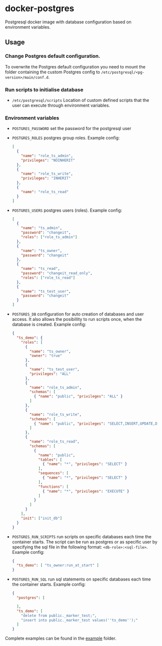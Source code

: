 # docker-postgres

Postgresql docker image with database configuration based on environment variables.

## Usage

### Change Postgres default configuration.

To overwrite the Postgres default configuration you need to mount the folder containing the custom Postgres config to `/etc/postgresql/<pg-version>/main/conf.d`.

### Run scripts to initialise database

- `/etc/postgresql/scripts` Location of custom defined scripts that the user can execute through environment variables.

### Environment variables

- `POSTGRES_PASSWORD` set the password for the postgresql user
- `POSTGRES_ROLES` postgres group roles. Example config:

    ```json
    [
      {
        "name": "role_ts_admin",
        "privileges": "NOINHERIT"
      },
      {
        "name": "role_ts_write",
        "privileges": "INHERIT"
      },
      {
        "name": "role_ts_read"
      }
    ]
    ```

- `POSTGRES_USERS` postgres users (roles). Example config:

    ```json
    [
      {
        "name": "ts_admin",
        "password": "changeit",
        "roles": ["role_ts_admin"]
      },
      {
        "name": "ts_owner",
        "password": "changeit"
      },
      {
        "name": "ts_read",
        "password": "changeit_read_only",
        "roles": ["role_ts_read"]
      },
      {
        "name": "ts_test_user",
        "password": "changeit"
      }        
    ]
    ```

- `POSTGRES_DB` configuration for auto creation of databases and user access. It also allows the posibillity to run scripts once, when the database is created. Example config:

    ```json
    {
      "ts_demo": {
        "roles": [
          {
            "name": "ts_owner",
            "owner": "true"
          },
          {
            "name": "ts_test_user",
            "privileges": "ALL"
          },
          {
            "name": "role_ts_admin",
            "schemas": [
              { "name": "public", "privileges": "ALL" }
            ]
          },
          {
            "name": "role_ts_write",
            "schemas": [
              { "name": "public", "privileges": "SELECT,INSERT,UPDATE,DELETE,EXECUTE" }
            ]
          },
          {
            "name": "role_ts_read",
            "schemas": [
              {
                "name": "public",
                "tables": [
                  { "name": "*", "privileges": "SELECT" }
                ],
                "sequences": [
                  { "name": "*", "privileges": "SELECT" }
                ],
                "functions": [
                  { "name": "*", "privileges": "EXECUTE" }
                ]
              }
            ]
          }
        ],
        "init": ["init_db"]
      }
    }
    ```

- `POSTGRES_RUN_SCRIPTS` run scripts on specific databases each time the container starts. The script can be run as postgres or as specific user by specifying the sql file in the following format: `<db-role>:<sql-file>`. Example config:

    ```json
    {
      "ts_demo": [ "ts_owner:run_at_start" ]
    }
    ```

- `POSTGRES_RUN_SQL` run sql statements on specific databases each time the container starts. Example config:

    ```json
    {
      "postgres": [

      ],
      "ts_demo": [
        "delete from public._marker_test;",
        "insert into public._marker_test values(''ts_demo'');"
      ]
    }
    ```

Complete examples can be found in the [example](./example) folder.

